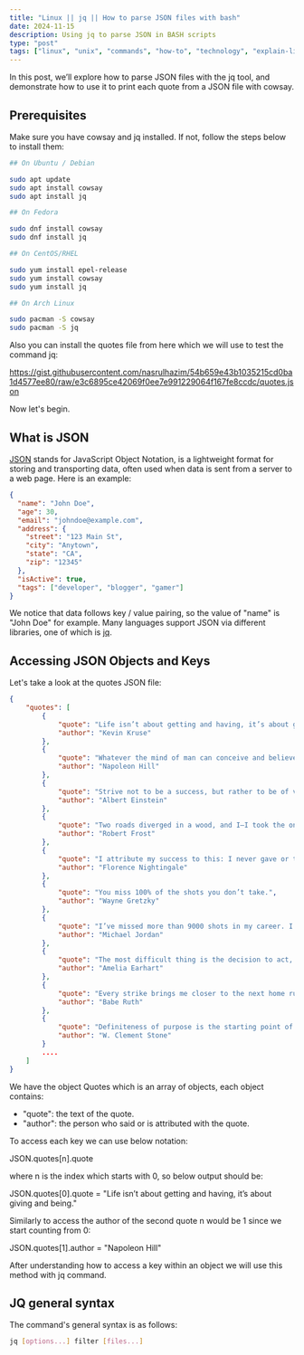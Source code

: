 ```yaml
---
title: "Linux || jq || How to parse JSON files with bash"
date: 2024-11-15
description: Using jq to parse JSON in BASH scripts
type: "post"
tags: ["linux", "unix", "commands", "how-to", "technology", "explain-like-i'm-five", "hacks"]
---
```


In this post, we’ll explore how to parse JSON files with the jq tool, and demonstrate how to use it to print each quote from a JSON file with cowsay.

## Prerequisites

Make sure you have cowsay and jq installed. If not, follow the steps below to install them:

```bash
## On Ubuntu / Debian

sudo apt update
sudo apt install cowsay
sudo apt install jq

## On Fedora

sudo dnf install cowsay
sudo dnf install jq

## On CentOS/RHEL

sudo yum install epel-release
sudo yum install cowsay
sudo yum install jq

## On Arch Linux

sudo pacman -S cowsay
sudo pacman -S jq
```

Also you can install the quotes file from here which we will use to test the command jq:

https://gist.githubusercontent.com/nasrulhazim/54b659e43b1035215cd0ba1d4577ee80/raw/e3c6895ce42069f0ee7e991229064f167fe8ccdc/quotes.json

Now let's begin.

## What is JSON

[JSON](https://www.rfc-editor.org/rfc/rfc8259) stands for JavaScript Object Notation, is a lightweight format for storing and transporting data, often used when data is sent from a server to a web page. Here is an example:

```json
{
  "name": "John Doe",
  "age": 30,
  "email": "johndoe@example.com",
  "address": {
    "street": "123 Main St",
    "city": "Anytown",
    "state": "CA",
    "zip": "12345"
  },
  "isActive": true,
  "tags": ["developer", "blogger", "gamer"]
}
```

We notice that data follows key / value pairing, so the value of "name" is "John Doe" for example. Many languages support JSON via different libraries, one of which is [jq](https://jqlang.github.io/jq/manual/).

## Accessing JSON Objects and Keys

Let's take a look at the quotes JSON file:

```json
{
    "quotes": [
        {
            "quote": "Life isn’t about getting and having, it’s about giving and being.",
            "author": "Kevin Kruse"
        },
        {
            "quote": "Whatever the mind of man can conceive and believe, it can achieve.",
            "author": "Napoleon Hill"
        },
        {
            "quote": "Strive not to be a success, but rather to be of value.",
            "author": "Albert Einstein"
        },
        {
            "quote": "Two roads diverged in a wood, and I—I took the one less traveled by, And that has made all the difference.",
            "author": "Robert Frost"
        },
        {
            "quote": "I attribute my success to this: I never gave or took any excuse.",
            "author": "Florence Nightingale"
        },
        {
            "quote": "You miss 100% of the shots you don’t take.",
            "author": "Wayne Gretzky"
        },
        {
            "quote": "I’ve missed more than 9000 shots in my career. I’ve lost almost 300 games. 26 times I’ve been trusted to take the game winning shot and missed. I’ve failed over and over and over again in my life. And that is why I succeed.",
            "author": "Michael Jordan"
        },
        {
            "quote": "The most difficult thing is the decision to act, the rest is merely tenacity.",
            "author": "Amelia Earhart"
        },
        {
            "quote": "Every strike brings me closer to the next home run.",
            "author": "Babe Ruth"
        },
        {
            "quote": "Definiteness of purpose is the starting point of all achievement.",
            "author": "W. Clement Stone"
        }
        ....
    ]
}
```

We have the object Quotes which is an array of objects, each object contains:
+ "quote": the text of the quote.
+ "author": the person who said or is attributed with the quote.

To access each key we can use below notation:

JSON.quotes[n].quote

where n is the index which starts with 0, so below output should be:

JSON.quotes[0].quote = "Life isn’t about getting and having, it’s about giving and being."

Similarly to access the author of the second quote n would be 1 since we start counting from 0:

JSON.quotes[1].author = "Napoleon Hill"

After understanding how to access a key within an object we will use this method with jq command.

## JQ general syntax

The command's general syntax is as follows:

```bash
jq [options...] filter [files...]
```

